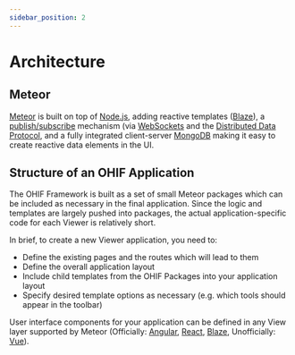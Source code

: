 ```yaml
---
sidebar_position: 2
---
```

# Architecture

## Meteor
[Meteor](https://www.meteor.com/) is built on top of [Node.js](https://nodejs.org/en/), adding reactive templates ([Blaze](https://guide.meteor.com/blaze.html)), a [publish/subscribe](https://en.wikipedia.org/wiki/Publish%E2%80%93subscribe_pattern) mechanism (via [WebSockets](https://en.wikipedia.org/wiki/WebSocket) and the [Distributed Data Protocol](https://blog.meteor.com/introducing-ddp-6b40c6aff27d), and a fully integrated client-server [MongoDB](https://www.mongodb.com/) making it easy to create reactive data elements in the UI.

## Structure of an OHIF Application
The OHIF Framework is built as a set of small Meteor packages which can be included as necessary in the final application. Since the logic and templates are largely pushed into packages, the actual application-specific code for each Viewer is relatively short.

In brief, to create a new Viewer application, you need to:
* Define the existing pages and the routes which will lead to them
* Define the overall application layout
* Include child templates from the OHIF Packages into your application layout
* Specify desired template options as necessary (e.g. which tools should appear in the toolbar)

User interface components for your application can be defined in any View layer supported by Meteor (Officially: [Angular](https://www.meteor.com/tutorials/angular/creating-an-app), [React](https://www.meteor.com/tutorials/react/creating-an-app), [Blaze](https://www.meteor.com/tutorials/blaze/creating-an-app), Unofficially: [Vue](https://github.com/meteor-vue/vue-meteor)).
